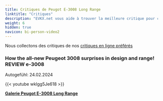 ```yaml
---
title: Critiques de Peugot E-3008 Long Range
linktitle: "Critiques"
description: "EVKX.net vous aide à trouver la meilleure critique pour ce modèle."
weight: 6
hidden: true
navicon: bi-person-video2
---
```

Nous collectons des critiques de nos [critiques en ligne préférés](../../../../../guides/evreviewers/)

<div class="container text-center shadow p-2 pe-4 mb-5 bg-body-tertiary rounded border">
<h3>How the all-new Peugeot 3008 surprises in design and range! REVIEW e-3008</h3>
<p>Autogefühl: 24.02.2024</p>

{{< youtube wklgg5Je618 >}}

</div>
<div class="mt-3 mb-3">
<a href="../gallery/" class="text-decoration-none text-black">
<strong><i class="bi-arrow-left"></i>Galerie  </strong>
</a>
<a href="../" class="text-decoration-none text-black float-end">
<strong>Peugot E-3008 Long Range <i class="bi-arrow-right"></i></strong>
</a>
</div>
